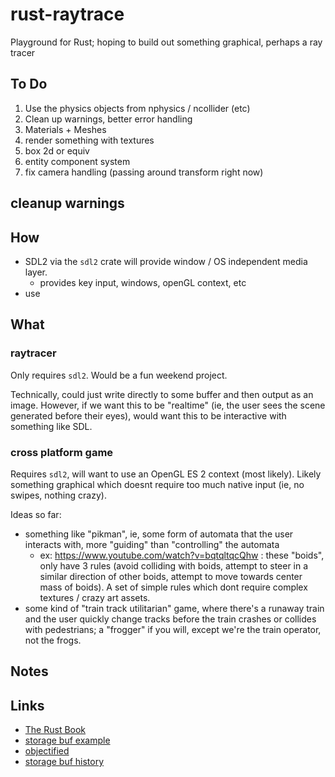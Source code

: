 # rust-raytrace
Playground for Rust; hoping to build out something graphical, perhaps a ray tracer

## To Do
1. Use the physics objects from nphysics / ncollider (etc)
1. Clean up warnings, better error handling
1. Materials + Meshes
1. render something with textures
1. box 2d or equiv
1. entity component system
1. fix camera handling (passing around transform right now)

## cleanup warnings

## How
* SDL2 via the `sdl2` crate will provide window / OS independent media layer.
  - provides key input, windows, openGL context, etc
* use 
  
## What
### raytracer
Only requires `sdl2`. Would be a fun weekend project.
 
Technically, could just write directly to some buffer and then output as an image. However, if we want this to be "realtime" (ie, the user sees the scene generated before their eyes), would want this to be interactive with something like SDL.
 
### cross platform game
Requires `sdl2`, will want to use an OpenGL ES 2 context (most likely).
Likely something graphical which doesnt require too much native input (ie, no swipes, nothing crazy).

Ideas so far:
* something like "pikman", ie, some form of automata that the user interacts with, more "guiding" than "controlling" the automata
  - ex: https://www.youtube.com/watch?v=bqtqltqcQhw : these "boids", only have 3 rules (avoid colliding with boids, attempt to steer in a similar direction of other boids, attempt to move towards center mass of boids). A set of simple rules which dont require complex textures / crazy art assets.
* some kind of "train track utilitarian" game, where there's a runaway train and the user quickly change tracks before the train crashes or collides with pedestrians; a "frogger" if you will, except we're the train operator, not the frogs.

## Notes

## Links
* [The Rust Book](https://doc.rust-lang.org/book/)
* [storage buf example](https://www.geeks3d.com/20140704/tutorial-introduction-to-opengl-4-3-shader-storage-buffers-objects-ssbo-demo/)
* [objectified](https://www.tomdalling.com/blog/modern-opengl/05-model-assets-and-instances/)
* [storage buf history](https://github.com/lorenmh/rust-raytrace/blob/159ebbf2522af974c9828b71b8909e909e74037f/src/main.rs#L132-L139)
